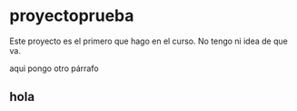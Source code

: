 # proyectoprueba
Este proyecto es el primero que hago en el curso. No tengo ni idea de que va.

aqui pongo otro párrafo

## hola
